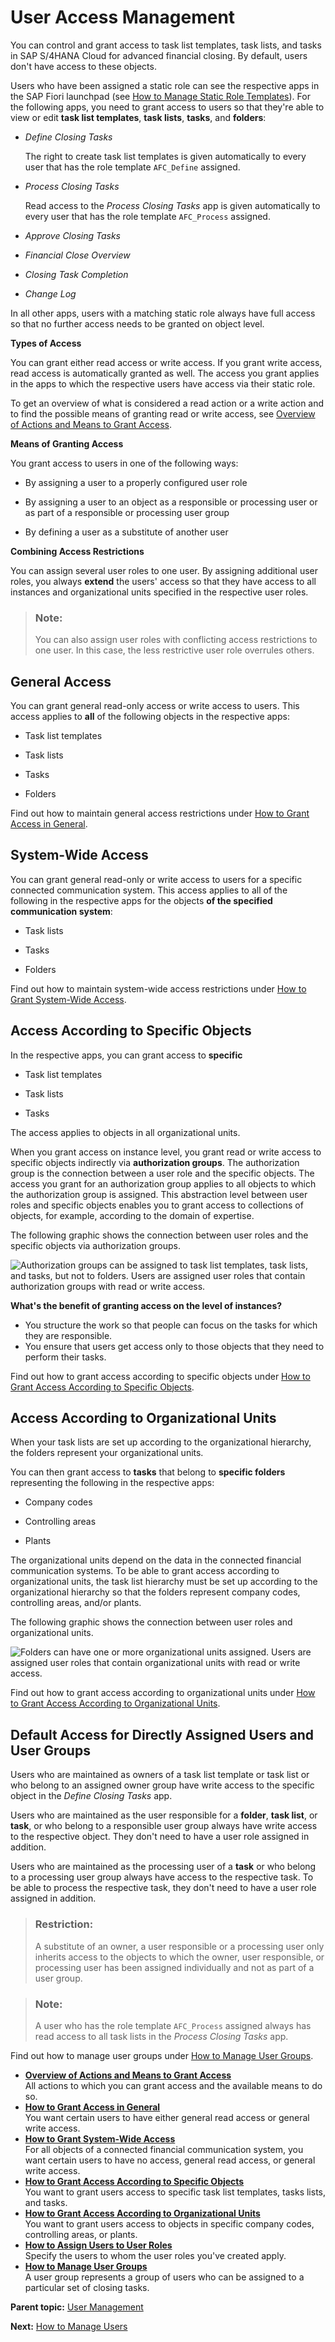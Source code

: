 <!-- loio6fa5e4e9c35f4032850307b1864d9f73 -->

# User Access Management

You can control and grant access to task list templates, task lists, and tasks in SAP S/4HANA Cloud for advanced financial closing. By default, users don't have access to these objects.



Users who have been assigned a static role can see the respective apps in the SAP Fiori launchpad \(see [How to Manage Static Role Templates](How_to_Manage_Static_Role_Templates_0cca34d.md)\). For the following apps, you need to grant access to users so that they're able to view or edit **task list templates**, **task lists**, **tasks**, and **folders**:

-   *Define Closing Tasks*

    The right to create task list templates is given automatically to every user that has the role template `AFC_Define` assigned.

-   *Process Closing Tasks*

    Read access to the *Process Closing Tasks* app is given automatically to every user that has the role template `AFC_Process` assigned.

-   *Approve Closing Tasks*

-   *Financial Close Overview*

-   *Closing Task Completion*

-   *Change Log*


In all other apps, users with a matching static role always have full access so that no further access needs to be granted on object level.

**Types of Access**

You can grant either read access or write access. If you grant write access, read access is automatically granted as well. The access you grant applies in the apps to which the respective users have access via their static role.

To get an overview of what is considered a read action or a write action and to find the possible means of granting read or write access, see [Overview of Actions and Means to Grant Access](Overview_of_Actions_and_Means_to_Grant_Access_6f05d23.md).

**Means of Granting Access**

You grant access to users in one of the following ways:

-   By assigning a user to a properly configured user role

-   By assigning a user to an object as a responsible or processing user or as part of a responsible or processing user group

-   By defining a user as a substitute of another user


**Combining Access Restrictions**

You can assign several user roles to one user. By assigning additional user roles, you always **extend** the users' access so that they have access to all instances and organizational units specified in the respective user roles.

> ### Note:  
> You can also assign user roles with conflicting access restrictions to one user. In this case, the less restrictive user role overrules others.



<a name="loio6fa5e4e9c35f4032850307b1864d9f73__section_j1v_njb_ckb"/>

## General Access

You can grant general read-only access or write access to users. This access applies to **all** of the following objects in the respective apps:

-   Task list templates

-   Task lists

-   Tasks

-   Folders


Find out how to maintain general access restrictions under [How to Grant Access in General](How_to_Grant_Access_in_General_b96fb86.md).



<a name="loio6fa5e4e9c35f4032850307b1864d9f73__section_y4f_jln_lkb"/>

## System-Wide Access

You can grant general read-only or write access to users for a specific connected communication system. This access applies to all of the following in the respective apps for the objects **of the specified communication system**:

-   Task lists

-   Tasks

-   Folders


Find out how to maintain system-wide access restrictions under [How to Grant System-Wide Access](How_to_Grant_System-Wide_Access_2105a6f.md).



<a name="loio6fa5e4e9c35f4032850307b1864d9f73__section_sjm_z4s_bkb"/>

## Access According to Specific Objects

In the respective apps, you can grant access to **specific**

-   Task list templates

-   Task lists

-   Tasks


The access applies to objects in all organizational units.

When you grant access on instance level, you grant read or write access to specific objects indirectly via **authorization groups**. The authorization group is the connection between a user role and the specific objects. The access you grant for an authorization group applies to all objects to which the authorization group is assigned. This abstraction level between user roles and specific objects enables you to grant access to collections of objects, for example, according to the domain of expertise.

The following graphic shows the connection between user roles and the specific objects via authorization groups.

![Authorization groups can be assigned to task list templates, task lists, and tasks, but not to folders. Users are assigned user roles that contain authorization groups with read or write access.](images/AFC_System-Independent_User_Roles_Diagram_95d585c.png)

**What's the benefit of granting access on the level of instances?**

-   You structure the work so that people can focus on the tasks for which they are responsible.
-   You ensure that users get access only to those objects that they need to perform their tasks.

Find out how to grant access according to specific objects under [How to Grant Access According to Specific Objects](How_to_Grant_Access_According_to_Specific_Objects_0f2fcd8.md).



<a name="loio6fa5e4e9c35f4032850307b1864d9f73__section_f34_wkt_bkb"/>

## Access According to Organizational Units

When your task lists are set up according to the organizational hierarchy, the folders represent your organizational units.

You can then grant access to **tasks** that belong to **specific folders** representing the following in the respective apps:

-   Company codes

-   Controlling areas

-   Plants


The organizational units depend on the data in the connected financial communication systems. To be able to grant access according to organizational units, the task list hierarchy must be set up according to the organizational hierarchy so that the folders represent company codes, controlling areas, and/or plants.

The following graphic shows the connection between user roles and organizational units.

![Folders can have one or more organizational units assigned. Users are assigned user roles that contain organizational units with read or write access.](images/AFC_System-Dependent_User_Roles_Diagram_36e129b.png)

Find out how to grant access according to organizational units under [How to Grant Access According to Organizational Units](How_to_Grant_Access_According_to_Organizational_Units_e6fa5d2.md).



<a name="loio6fa5e4e9c35f4032850307b1864d9f73__section_n3x_334_jkb"/>

## Default Access for Directly Assigned Users and User Groups

Users who are maintained as owners of a task list template or task list or who belong to an assigned owner group have write access to the specific object in the *Define Closing Tasks* app.

Users who are maintained as the user responsible for a **folder**, **task list**, or **task**, or who belong to a responsible user group always have write access to the respective object. They don't need to have a user role assigned in addition.

Users who are maintained as the processing user of a **task** or who belong to a processing user group always have access to the respective task. To be able to process the respective task, they don't need to have a user role assigned in addition.

> ### Restriction:  
> A substitute of an owner, a user responsible or a processing user only inherits access to the objects to which the owner, user responsible, or processing user has been assigned individually and not as part of a user group.

> ### Note:  
> A user who has the role template `AFC_Process` assigned always has read access to all task lists in the *Process Closing Tasks* app.

Find out how to manage user groups under [How to Manage User Groups](How_to_Manage_User_Groups_6d5d683.md).

-   **[Overview of Actions and Means to Grant Access](Overview_of_Actions_and_Means_to_Grant_Access_6f05d23.md "All actions to which you can grant access and the available means to do
		so.")**  
All actions to which you can grant access and the available means to do so.
-   **[How to Grant Access in General](How_to_Grant_Access_in_General_b96fb86.md "You want certain users to have either general read access or general write access.")**  
You want certain users to have either general read access or general write access.
-   **[How to Grant System-Wide Access](How_to_Grant_System-Wide_Access_2105a6f.md "For all objects of a connected financial communication system, you want certain users to have no access, general read access, or general
		write access.")**  
For all objects of a connected financial communication system, you want certain users to have no access, general read access, or general write access.
-   **[How to Grant Access According to Specific Objects](How_to_Grant_Access_According_to_Specific_Objects_0f2fcd8.md "You want to grant users access to specific task list templates, tasks lists, and
		tasks.")**  
You want to grant users access to specific task list templates, tasks lists, and tasks.
-   **[How to Grant Access According to Organizational Units](How_to_Grant_Access_According_to_Organizational_Units_e6fa5d2.md "You want to grant users access to objects in specific company codes, controlling areas,
		or plants.")**  
You want to grant users access to objects in specific company codes, controlling areas, or plants.
-   **[How to Assign Users to User Roles](How_to_Assign_Users_to_User_Roles_8729c2d.md "Specify the users to whom the user roles you've created apply.")**  
Specify the users to whom the user roles you've created apply.
-   **[How to Manage User Groups](How_to_Manage_User_Groups_6d5d683.md "A user group represents a group of users who can be assigned to a particular set of
		closing tasks.")**  
A user group represents a group of users who can be assigned to a particular set of closing tasks.

**Parent topic:** [User Management](User_Management_ae7fa30.md "")

**Next:** [How to Manage Users](How_to_Manage_Users_c338b30.md "Upload new users to SAP S/4HANA Cloud for advanced financial closing and update certain user attributes.")

